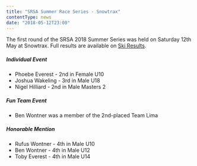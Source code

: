 ```yaml
---
title: "SRSA Summer Race Series - Snowtrax"
contentType: news
date: "2018-05-12T23:00"
---
```


The first round of the SRSA 2018 Summer Series was held on Saturday 12th May at Snowtrax. Full
results are available on [Ski Results](https://skiresults.co.uk/events/889).

##### Individual Event
* Phoebe Everest - 2nd in Female U10
* Joshua Wakeling - 3rd in Male U18
* Nigel Hilliard - 2nd in Male Masters 2

##### Fun Team Event
* Ben Wontner was a member of the 2nd-placed Team Lima

##### Honorable Mention
* Rufus Wontner - 4th in Male U10
* Ben Wontner - 4th in Male U12
* Toby Everest - 4th in Male U14
